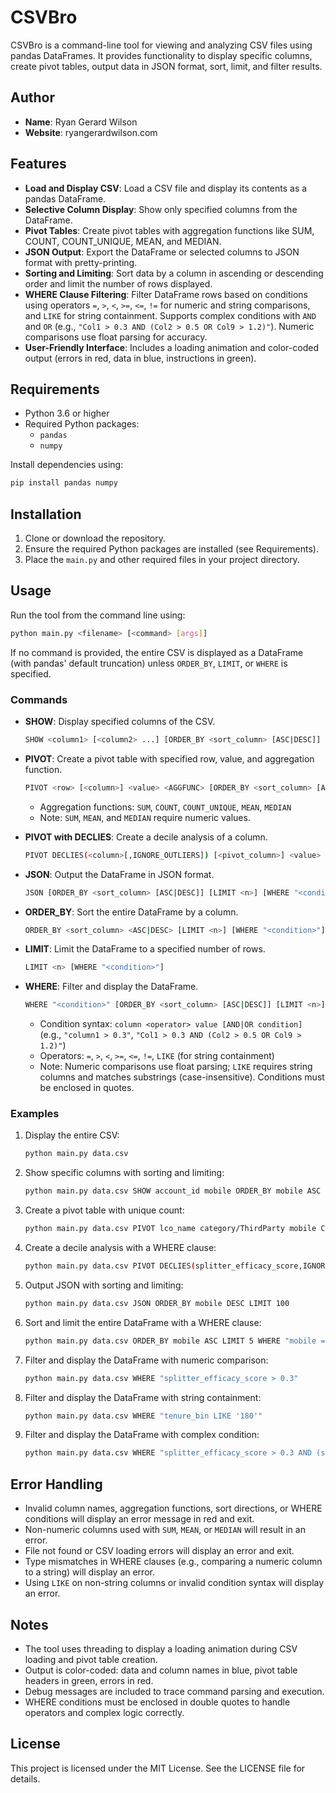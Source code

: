 # CSVBro

CSVBro is a command-line tool for viewing and analyzing CSV files using pandas DataFrames. It provides functionality to display specific columns, create pivot tables, output data in JSON format, sort, limit, and filter results.

## Author

- **Name**: Ryan Gerard Wilson
- **Website**: ryangerardwilson.com

## Features

- **Load and Display CSV**: Load a CSV file and display its contents as a pandas DataFrame.
- **Selective Column Display**: Show only specified columns from the DataFrame.
- **Pivot Tables**: Create pivot tables with aggregation functions like SUM, COUNT, COUNT_UNIQUE, MEAN, and MEDIAN.
- **JSON Output**: Export the DataFrame or selected columns to JSON format with pretty-printing.
- **Sorting and Limiting**: Sort data by a column in ascending or descending order and limit the number of rows displayed.
- **WHERE Clause Filtering**: Filter DataFrame rows based on conditions using operators `=`, `>`, `<`, `>=`, `<=`, `!=` for numeric and string comparisons, and `LIKE` for string containment. Supports complex conditions with `AND` and `OR` (e.g., `"Col1 > 0.3 AND (Col2 > 0.5 OR Col9 > 1.2)"`). Numeric comparisons use float parsing for accuracy.
- **User-Friendly Interface**: Includes a loading animation and color-coded output (errors in red, data in blue, instructions in green).

## Requirements

- Python 3.6 or higher
- Required Python packages:
  - `pandas`
  - `numpy`

Install dependencies using:

```bash
pip install pandas numpy
```

## Installation

1. Clone or download the repository.
2. Ensure the required Python packages are installed (see Requirements).
3. Place the `main.py` and other required files in your project directory.

## Usage

Run the tool from the command line using:

```bash
python main.py <filename> [<command> [args]]
```

If no command is provided, the entire CSV is displayed as a DataFrame (with pandas' default truncation) unless `ORDER_BY`, `LIMIT`, or `WHERE` is specified.

### Commands

- **SHOW**: Display specified columns of the CSV.

  ```bash
  SHOW <column1> [<column2> ...] [ORDER_BY <sort_column> [ASC|DESC]] [LIMIT <n>] [WHERE "<condition>"]
  ```

- **PIVOT**: Create a pivot table with specified row, value, and aggregation function.

  ```bash
  PIVOT <row> [<column>] <value> <AGGFUNC> [ORDER_BY <sort_column> [ASC|DESC]] [LIMIT <n>] [WHERE "<condition>"]
  ```

  - Aggregation functions: `SUM`, `COUNT`, `COUNT_UNIQUE`, `MEAN`, `MEDIAN`
  - Note: `SUM`, `MEAN`, and `MEDIAN` require numeric values.

- **PIVOT with DECLIES**: Create a decile analysis of a column.

  ```bash
  PIVOT DECLIES(<column>[,IGNORE_OUTLIERS]) [<pivot_column>] <value> <AGGFUNC> [ORDER_BY <sort_column> [ASC|DESC]] [LIMIT <n>] [WHERE "<condition>"]
  ```

- **JSON**: Output the DataFrame in JSON format.

  ```bash
  JSON [ORDER_BY <sort_column> [ASC|DESC]] [LIMIT <n>] [WHERE "<condition>"]
  ```

- **ORDER_BY**: Sort the entire DataFrame by a column.

  ```bash
  ORDER_BY <sort_column> <ASC|DESC> [LIMIT <n>] [WHERE "<condition>"]
  ```

- **LIMIT**: Limit the DataFrame to a specified number of rows.

  ```bash
  LIMIT <n> [WHERE "<condition>"]
  ```

- **WHERE**: Filter and display the DataFrame.

  ```bash
  WHERE "<condition>" [ORDER_BY <sort_column> [ASC|DESC]] [LIMIT <n>]
  ```

  - Condition syntax: `column <operator> value [AND|OR condition]` (e.g., `"column1 > 0.3"`, `"Col1 > 0.3 AND (Col2 > 0.5 OR Col9 > 1.2)"`)
  - Operators: `=`, `>`, `<`, `>=`, `<=`, `!=`, `LIKE` (for string containment)
  - Note: Numeric comparisons use float parsing; `LIKE` requires string columns and matches substrings (case-insensitive). Conditions must be enclosed in quotes.

### Examples

1. Display the entire CSV:

   ```bash
   python main.py data.csv
   ```

2. Show specific columns with sorting and limiting:

   ```bash
   python main.py data.csv SHOW account_id mobile ORDER_BY mobile ASC LIMIT 10
   ```

3. Create a pivot table with unique count:

   ```bash
   python main.py data.csv PIVOT lco_name category/ThirdParty mobile COUNT_UNIQUE ORDER_BY mobile DESC LIMIT 10
   ```

4. Create a decile analysis with a WHERE clause:

   ```bash
   python main.py data.csv PIVOT DECLIES(splitter_efficacy_score,IGNORE_OUTLIERS) tenure_bin partner_id COUNT_UNIQUE WHERE "tenure_bin = '180+'"
   ```

5. Output JSON with sorting and limiting:

   ```bash
   python main.py data.csv JSON ORDER_BY mobile DESC LIMIT 100
   ```

6. Sort and limit the entire DataFrame with a WHERE clause:

   ```bash
   python main.py data.csv ORDER_BY mobile ASC LIMIT 5 WHERE "mobile = '1234567890'"
   ```

7. Filter and display the DataFrame with numeric comparison:

   ```bash
   python main.py data.csv WHERE "splitter_efficacy_score > 0.3"
   ```

8. Filter and display the DataFrame with string containment:

   ```bash
   python main.py data.csv WHERE "tenure_bin LIKE '180'"
   ```

9. Filter and display the DataFrame with complex condition:

   ```bash
   python main.py data.csv WHERE "splitter_efficacy_score > 0.3 AND (splitter_count > 100 OR active_base_customer_count < 50)"
   ```

## Error Handling

- Invalid column names, aggregation functions, sort directions, or WHERE conditions will display an error message in red and exit.
- Non-numeric columns used with `SUM`, `MEAN`, or `MEDIAN` will result in an error.
- File not found or CSV loading errors will display an error and exit.
- Type mismatches in WHERE clauses (e.g., comparing a numeric column to a string) will display an error.
- Using `LIKE` on non-string columns or invalid condition syntax will display an error.

## Notes

- The tool uses threading to display a loading animation during CSV loading and pivot table creation.
- Output is color-coded: data and column names in blue, pivot table headers in green, errors in red.
- Debug messages are included to trace command parsing and execution.
- WHERE conditions must be enclosed in double quotes to handle operators and complex logic correctly.

## License

This project is licensed under the MIT License. See the LICENSE file for details.
